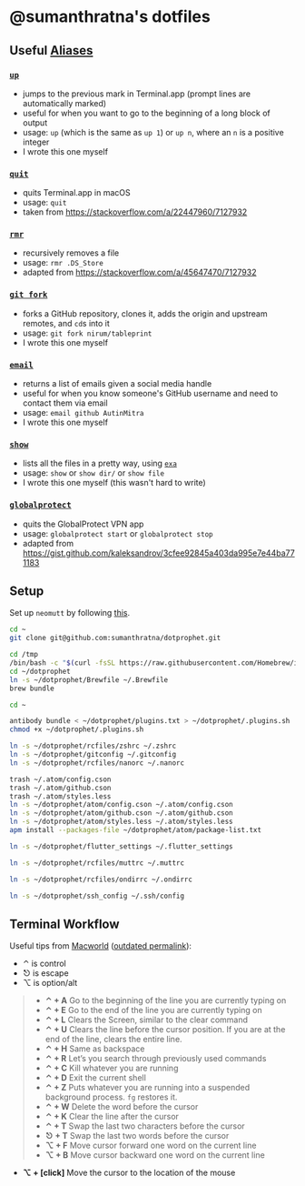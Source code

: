 # @sumanthratna's dotfiles

## Useful [Aliases](./aliases)

### [`up`](./aliases/up)

-   jumps to the previous mark in Terminal.app (prompt lines are automatically marked)
-   useful for when you want to go to the beginning of a long block of output
-   usage: `up` (which is the same as `up 1`) or `up n`, where an `n` is a positive integer
-   I wrote this one myself

### [`quit`](./aliases/quit)

-   quits Terminal.app in macOS
-   usage: `quit`
-   taken from <https://stackoverflow.com/a/22447960/7127932>

### [`rmr`](./aliases/rmr)

-   recursively removes a file
-   usage: `rmr .DS_Store`
-   adapted from <https://stackoverflow.com/a/45647470/7127932>

### [`git fork`](./aliases/git)

-   forks a GitHub repository, clones it, adds the origin and upstream remotes, and `cd`s into it
-   usage: `git fork nirum/tableprint`
-   I wrote this one myself

### [`email`](./aliases/email)

-   returns a list of emails given a social media handle
-   useful for when you know someone's GitHub username and need to contact them via email
-   usage: `email github AutinMitra`
-   I wrote this one myself

### [`show`](./aliases/show)

-   lists all the files in a pretty way, using [`exa`](https://the.exa.website/)
-   usage: `show` or `show dir/` or `show file`
-   I wrote this one myself (this wasn't hard to write)

### [`globalprotect`](./aliases/globalprotect)

-   quits the GlobalProtect VPN app
-   usage: `globalprotect start` or `globalprotect stop`
-   adapted from <https://gist.github.com/kaleksandrov/3cfee92845a403da995e7e44ba771183>

## Setup

Set up `neomutt` by following [this](https://unix.stackexchange.com/a/223088).

```zsh
cd ~
git clone git@github.com:sumanthratna/dotprophet.git

cd /tmp
/bin/bash -c "$(curl -fsSL https://raw.githubusercontent.com/Homebrew/install/master/install.sh)"
cd ~/dotprophet
ln -s ~/dotprophet/Brewfile ~/.Brewfile
brew bundle

cd ~

antibody bundle < ~/dotprophet/plugins.txt > ~/dotprophet/.plugins.sh
chmod +x ~/dotprophet/.plugins.sh

ln -s ~/dotprophet/rcfiles/zshrc ~/.zshrc
ln -s ~/dotprophet/gitconfig ~/.gitconfig
ln -s ~/dotprophet/rcfiles/nanorc ~/.nanorc

trash ~/.atom/config.cson
trash ~/.atom/github.cson
trash ~/.atom/styles.less
ln -s ~/dotprophet/atom/config.cson ~/.atom/config.cson
ln -s ~/dotprophet/atom/github.cson ~/.atom/github.cson
ln -s ~/dotprophet/atom/styles.less ~/.atom/styles.less
apm install --packages-file ~/dotprophet/atom/package-list.txt

ln -s ~/dotprophet/flutter_settings ~/.flutter_settings

ln -s ~/dotprophet/rcfiles/muttrc ~/.muttrc

ln -s ~/dotprophet/rcfiles/ondirrc ~/.ondirrc

ln -s ~/dotprophet/ssh_config ~/.ssh/config
```

## Terminal Workflow

Useful tips from [Macworld](http://hints.macworld.com/article.php?story=20140114080042155#comments) ([outdated permalink](http://hints.macworld.com/comment.php?mode=view&cid=132941)):

-   ⌃ is control
-   ⎋ is escape
-   ⌥ is option/alt

> -   **⌃ + A** Go to the beginning of the line you are currently typing on
> -   **⌃ + E** Go to the end of the line you are currently typing on
> -   **⌃ + L** Clears the Screen, similar to the clear command
> -   **⌃ + U** Clears the line before the cursor position. If you are at the end of the line, clears the entire line.
> -   **⌃ + H** Same as backspace
> -   **⌃ + R** Let’s you search through previously used commands
> -   **⌃ + C** Kill whatever you are running
> -   **⌃ + D** Exit the current shell
> -   **⌃ + Z** Puts whatever you are running into a suspended background process. `fg` restores it.
> -   **⌃ + W** Delete the word before the cursor
> -   **⌃ + K** Clear the line after the cursor
> -   **⌃ + T** Swap the last two characters before the cursor
> -   **⎋ + T** Swap the last two words before the cursor
> -   **⌥ + F** Move cursor forward one word on the current line
> -   **⌥ + B** Move cursor backward one word on the current line

-   **⌥ + [click]** Move the cursor to the location of the mouse
